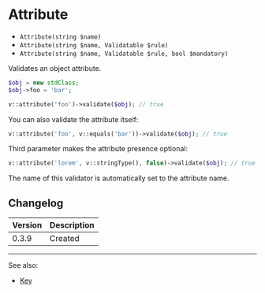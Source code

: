 # Attribute

- `Attribute(string $name)`
- `Attribute(string $name, Validatable $rule)`
- `Attribute(string $name, Validatable $rule, bool $mandatory)`

Validates an object attribute.

```php
$obj = new stdClass;
$obj->foo = 'bar';

v::attribute('foo')->validate($obj); // true
```

You can also validate the attribute itself:

```php
v::attribute('foo', v::equals('bar'))->validate($obj); // true
```

Third parameter makes the attribute presence optional:

```php
v::attribute('lorem', v::stringType(), false)->validate($obj); // true
```

The name of this validator is automatically set to the attribute name.

## Changelog

Version | Description
--------|-------------
  0.3.9 | Created

***
See also:

- [Key](Key.md)
